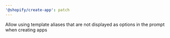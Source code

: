 ```yaml
---
'@shopify/create-app': patch
---
```


Allow using template aliases that are not displayed as options in the prompt when creating apps
